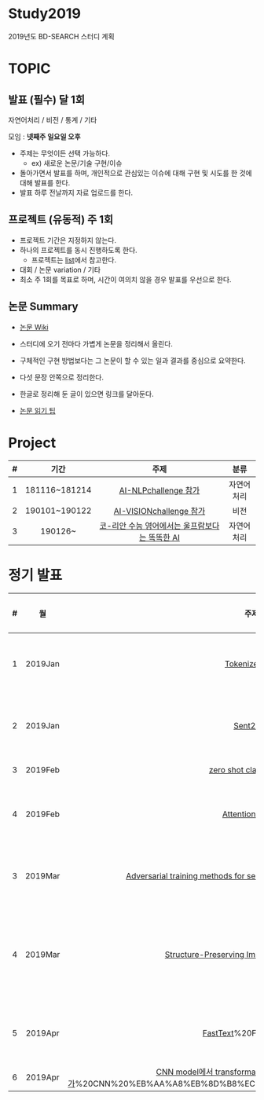 # Study2019
2019년도 BD-SEARCH 스터디 계획

# TOPIC
## 발표 (필수) 달 1회
자연어처리 / 비전 / 통계 / 기타

모임 : **넷째주 일요일 오후**
- 주제는 무엇이든 선택 가능하다.
  - ex) 새로운 논문/기술 구현/이슈
- 돌아가면서 발표를 하며, 개인적으로 관심있는 이슈에 대해 구현 및 시도를 한 것에 대해 발표를 한다.
- 발표 하루 전날까지 자료 업로드를 한다.

## 프로젝트 (유동적) 주 1회
- 프로젝트 기간은 지정하지 않는다.
- 하나의 프로젝트를 동시 진행하도록 한다.
  - 프로젝트는 [list](https://github.com/BD-SEARCH/MLtutorial/wiki/%ED%95%B4%EB%B3%B4%EB%A9%B4-%EC%A2%8B%EC%9D%84-%ED%94%84%EB%A1%9C%EC%A0%9D%ED%8A%B8%EB%93%A4)에서 참고한다.
- 대회 / 논문 variation / 기타
- 최소 주 1회를 목표로 하며, 시간이 여의치 않을 경우 발표를 우선으로 한다.

## 논문 Summary

- [논문 Wiki](https://github.com/BD-SEARCH/Study2019/wiki)

- 스터디에 오기 전마다 가볍게 논문을 정리해서 올린다.
- 구체적인 구현 방법보다는 그 논문이 할 수 있는 일과 결과를 중심으로 요약한다.
- 다섯 문장 안쪽으로 정리한다.
- 한글로 정리해 둔 글이 있으면 링크를 달아둔다.
- [논문 읽기 팁](http://gradschoolstory.net/terry/readingpapers/)

# Project
|#|기간|주제|분류|
|:---|:---:|:---:|:---:|
|1|181116~181214|[AI-NLPchallenge 참가](https://github.com/BD-SEARCH/nsml_NLPchallenge)|자연어처리|
|2|190101~190122|[AI-VISIONchallenge 참가](https://github.com/BD-SEARCH/nsml_VISIONchallenge)|비전|
|3|190126~|[코-리안 수능 영어에서는 울프람보다는 똑똑한 AI](https://github.com/BD-SEARCH/CSAT-english)|자연어처리|


# 정기 발표 
|#|월|주제|분류|발표자|
|:---|:---:|:---:|:---:|:---:|
|1|2019Jan|[Tokenize, MLE](https://github.com/BD-SEARCH/Study2019/tree/master/presentation/01.2019Jan/S\)%20tokenize%2C%20MLE)|자연어처리|소영|
|2|2019Jan|[Sent2Vec](https://github.com/BD-SEARCH/Study2019/tree/master/presentation/01.2019Jan/W\)%20Sent2Vec)|자연어처리|원태|
|3|2019Feb|[zero shot classification](https://github.com/BD-SEARCH/Study2019/tree/master/presentation/02.2019Feb/S\)%20zero%20shot%20classification)|비젼|소영|
|4|2019Feb|[Attention Model](https://github.com/BD-SEARCH/Study2019/tree/master/presentation/02.2019Feb/W\)%20Attention%20Model)|자연어처리|원태|
|3|2019Mar|[Adversarial training methods for semi-supervised text classification](https://github.com/BD-SEARCH/Study2019/tree/master/presentation/03.2019Mar/S\)%20Adversarial%20training%20methods%20for%20semi-supervised%20text%20classification)|자연어처리|소영|
|4|2019Mar|[Structure-Preserving Image-Text Embeddings](https://github.com/BD-SEARCH/Study2019/tree/master/presentation/03.2019Mar/W\)%20Structure-Preserving%20Image-Text%20Embeddings)|비전&자연어처리|원태|
|5|2019Apr|[FastText](https://github.com/BD-SEARCH/Study2019/blob/master/presentation/04.2019Apr/S)%20FastText.pdf)|자연어처리|소영|
|6|2019Apr|[CNN model에서 transformation하면 왜 acc이 떨어지는가](https://github.com/BD-SEARCH/Study2019/blob/master/presentation/04.2019Apr/W)%20CNN%20%EB%AA%A8%EB%8D%B8%EC%9D%98%20%ED%95%9C%EA%B3%84.pdf)|비젼|원태|
